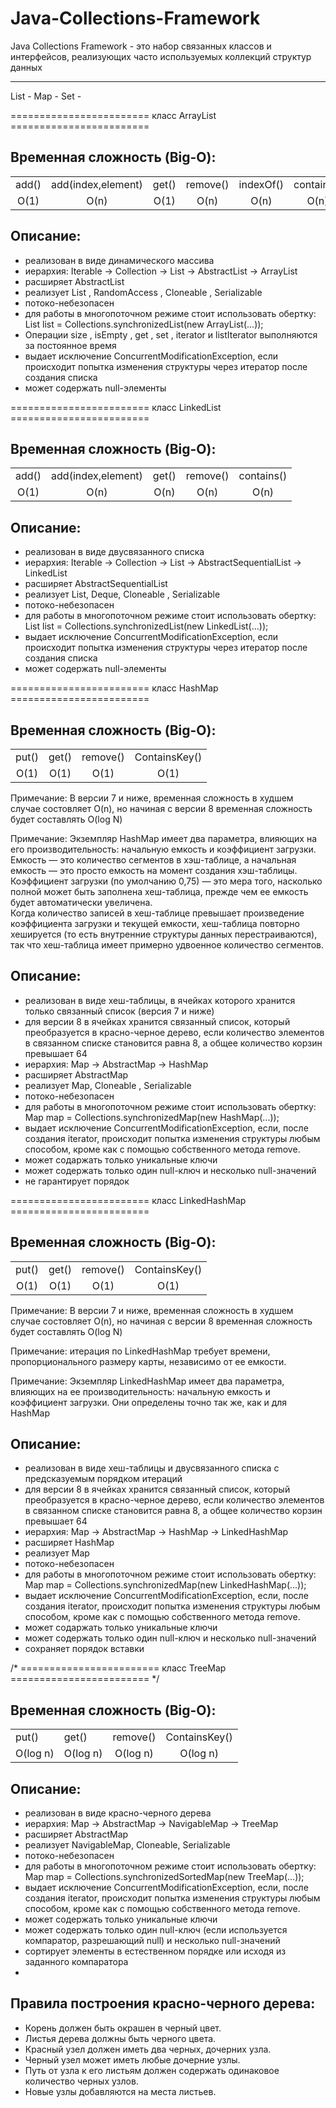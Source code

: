 # Java-Collections-Framework

Java Collections Framework - это набор связанных классов и интерфейсов, реализующих часто используемых коллекций структур данных
_________________________________________________________________

List -
Map -
Set -

======================== класс ArrayList ========================
<h2>Временная сложность (Big-O):</h2>
<table>
   <tr>
    <td>add()</td>
    <td>add(index,element)</td>
    <td>get()</td>
    <td>remove()</td>
    <td>indexOf()</td>
    <td>contains()</td>
  </tr>
  <tr>
    <td align="center">O(1)</td>
    <td align="center">O(n)</td>
    <td align="center">O(1)</td>
    <td align="center">O(n)</td>
    <td align="center">O(n)</td>
    <td align="center">O(n)</td>
  </tr>
</table>

<h2>Описание:</h2>
<ul>
  <li>реализован в виде динамического массива</li>
  <li>иерархия: Iterable -> Collection -> List -> AbstractList -> ArrayList</li>
  <li>расширяет AbstractList <E></li>
  <li>реализует List <E>, RandomAccess , Cloneable , Serializable</li>
  <li>потоко-небезопасен</li>
  <li>для работы в многопоточном режиме стоит использовать обертку: List list = Collections.synchronizedList(new ArrayList(...));</li>
  <li>Операции size , isEmpty , get , set , iterator и listIterator выполняются за постоянное время</li>
  <li>выдает исключение ConcurrentModificationException, если происходит попытка изменения структуры через итератор после создания списка</li>
  <li>может содержать null-элементы</li>
</ul> 

======================== класс LinkedList ========================
 <h2>Временная сложность (Big-O):</h2>
<table>
   <tr>
    <td>add()</td>
    <td>add(index,element)</td>
    <td>get()</td>
    <td>remove()</td>
    <td>contains()</td>
  </tr>
  <tr>
    <td align="center">O(1)</td>
    <td align="center">O(n)</td>
    <td align="center">O(n)</td>
    <td align="center">O(n)</td>
    <td align="center">O(n)</td>
  </tr>
</table>
<h2>Описание:</h2>
<ul>
  <li>реализован в виде двусвязанного списка</li>
  <li>иерархия: Iterable -> Collection -> List -> AbstractSequentialList -> LinkedList</li>
  <li>расширяет AbstractSequentialList<E></li>
  <li>реализует List<E>, Deque<E>, Cloneable , Serializable</li>
  <li>потоко-небезопасен</li>
  <li>для работы в многопоточном режиме стоит использовать обертку: List list = Collections.synchronizedList(new LinkedList(...));</li>
  <li>выдает исключение ConcurrentModificationException, если происходит попытка изменения структуры через итератор после создания списка</li>
  <li>может содержать null-элементы</li>
</ul>
     
======================== класс HashMap ========================
<h2>Временная сложность (Big-O):</h2>
<table>
   <tr>
    <td>put()</td>
    <td>get()</td>
    <td>remove()</td>
    <td>ContainsKey()</td>
  </tr>
  <tr>
    <td align="center">O(1)</td>
    <td align="center">O(1)</td>
    <td align="center">O(1)</td>
    <td align="center">O(1)</td>
  </tr>
</table>
<p>Примечание: В версии 7 и ниже, временная сложность в худшем случае состовляет O(n), но начиная с версии 8 временная сложность будет составлять O(log N)</p>
<p>Примечание: Экземпляр HashMap имеет два параметра, влияющих на его производительность:
начальную емкость и коэффициент загрузки.</br>
Емкость — это количество сегментов в хэш-таблице, а начальная емкость — это просто емкость на момент создания хэш-таблицы.</br>
Коэффициент загрузки (по умолчанию 0,75) — это мера того, насколько полной может быть заполнена хеш-таблица, прежде чем ее емкость будет автоматически увеличена.</br>
Когда количество записей в хеш-таблице превышает произведение коэффициента загрузки и текущей емкости, хеш-таблица повторно хешируется (то есть внутренние структуры данных перестраиваются), так что хеш-таблица имеет примерно удвоенное количество сегментов.</p>
  
<h2>Описание:</h2>
<ul>
  <li>реализован в виде хеш-таблицы, в ячейках которого хранится только связанный список (версия 7 и ниже)</li>
  <li>для версии 8 в ячейках хранится связанный список, который преобразуется в красно-черное дерево, если количество элементов в связанном списке становится равна 8, а общее количество корзин превышает 64</li>
  <li>иерархия: Map -> AbstractMap -> HashMap</li>
  <li>расширяет AbstractMap<K,V></li>
  <li>реализует Map<K,V>, Cloneable , Serializable</li>
  <li>потоко-небезопасен</li>
  <li>для работы в многопоточном режиме стоит использовать обертку: Map map = Collections.synchronizedMap(new HashMap(...));</li>
  <li>выдает исключение ConcurrentModificationException, если, после создания iterator, происходит попытка изменения структуры любым способом, кроме как с помощью собственного метода remove.</li>
  <li>может содаржать только уникальные ключи</li>
  <li>может содержать только один null-ключ и несколько null-значений</li>
  <li>не гарантирует порядок</li>
</ul>

======================== класс LinkedHashMap ========================
<h2>Временная сложность (Big-O):</h2>
<table>
   <tr>
    <td>put()</td>
    <td>get()</td>
    <td>remove()</td>
    <td>ContainsKey()</td>
  </tr>
  <tr>
    <td align="center">O(1)</td>
    <td align="center">O(1)</td>
    <td align="center">O(1)</td>
    <td align="center">O(1)</td>
  </tr>
</table>
<p>Примечание: В версии 7 и ниже, временная сложность в худшем случае состовляет O(n), но начиная с версии 8 временная сложность будет составлять O(log N)</p>
<p>Примечание: итерация по LinkedHashMap требует времени, пропорционального размеру карты, независимо от ее емкости.
<p>Примечание: Экземпляр LinkedHashMap имеет два параметра, влияющих на ее производительность:
  начальную емкость и коэффициент загрузки. Они определены точно так же, как и для HashMap</p>
 

<h2>Описание:</h2>
<ul>
  <li>реализован в виде хеш-таблицы и двусвязанного списка с предсказуемым порядком итераций</li>
  <li>для версии 8 в ячейках хранится связанный список, который преобразуется в красно-черное дерево,
  если количество элементов в связанном списке становится равна 8, а общее количество корзин превышает 64</li>
  <li>иерархия: Map -> AbstractMap -> HashMap -> LinkedHashMap</li>
  <li>расширяет HashMap<K,V></li>
  <li>реализует Map<K,V></li>
  <li>потоко-небезопасен</li>
  <li>для работы в многопоточном режиме стоит использовать обертку:
      Map map = Collections.synchronizedMap(new LinkedHashMap(...));</li>
  <li>выдает исключение ConcurrentModificationException, если, после создания iterator, происходит попытка
  изменения структуры любым способом, кроме как с помощью собственного метода remove.</li>
  <li>может содаржать только уникальные ключи</li>
  <li>может содержать только один null-ключ и несколько null-значений</li>
  <li>сохраняет порядок вставки</li>
</ul>

/* ======================== класс TreeMap ======================== */
<h2>Временная сложность (Big-O):</h2>
<table>
   <tr>
    <td>put()</td>
    <td>get()</td>
    <td>remove()</td>
    <td>ContainsKey()</td>
  </tr>
  <tr>
    <td align="center">O(log n)</td>
    <td align="center">O(log n)</td>
    <td align="center">O(log n)</td>
    <td align="center">O(log n)</td>
  </tr>
</table>
<h2>Описание:</h2>
<ul>
  <li>реализован в виде красно-черного дерева</li>
  <li>иерархия: Map -> AbstractMap -> NavigableMap -> TreeMap</li>
  <li>расширяет AbstractMap<K,V></li>
  <li>реализует NavigableMap<K,V>, Cloneable, Serializable</li>
  <li>потоко-небезопасен</li>
  <li>для работы в многопоточном режиме стоит использовать обертку: Map map = Collections.synchronizedSortedMap(new TreeMap(...));</li>
  <li>выдает исключение ConcurrentModificationException, если, после создания iterator, происходит попытка изменения структуры любым способом, кроме как с помощью собственного метода remove.</li>
  <li>может содержать только уникальные ключи</li>
  <li>может содержать только один null-ключ (если используется компаратор, разрешающий null) и несколько null-значений</li>
  <li>сортирует элементы в естественном порядке или исходя из заданного компаратора</li>
  <li></li>
</ul>
<h2>Правила построения красно-черного дерева:</h2>
<ul>
  <li>Корень должен быть окрашен в черный цвет.</li>
  <li>Листья дерева должны быть черного цвета.</li>
  <li>Красный узел должен иметь два черных, дочерних узла.</li>
  <li>Черный узел может иметь любые дочерние узлы.</li>
  <li>Путь от узла к его листьям должен содержать одинаковое количество черных узлов.</li>
  <li>Новые узлы добавляются на места листьев.</li>
</ul>
